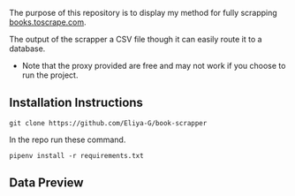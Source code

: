 
The purpose of this repository is to display my method for fully scrapping [books.toscrape.com](https://books.toscrape.com/).

The output of the scrapper a CSV file though it can easily route it to a database.

- Note that the proxy provided are free and may not work if you choose to run the project.

## Installation Instructions

```
git clone https://github.com/Eliya-G/book-scrapper
```
In the repo run these command.
```
pipenv install -r requirements.txt
```

## Data Preview



